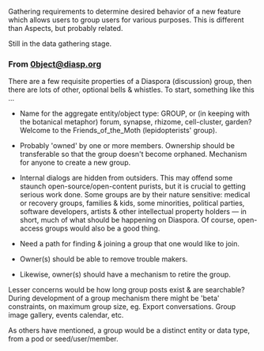 Gathering requirements to determine desired behavior of a new feature which allows users to group users for various purposes. This is different than Aspects, but probably related.

Still in the data gathering stage.

### From 0bject@diasp.org

There are a few requisite properties of a Diaspora (discussion) group, then there are lots of other, optional bells & whistles. To start, something like this ...

* Name for the aggregate entity/object type: GROUP, or (in keeping with the botanical metaphor) forum, synapse, rhizome, cell-cluster, garden?  Welcome to the Friends_of_the_Moth (lepidopterists' group).
 
* Probably 'owned' by one or more members. Ownership should be transferable so that the group doesn't become orphaned.  Mechanism for anyone to create a new group.
 
* Internal dialogs are hidden from outsiders.  This may offend some staunch open-source/open-content purists, but it is crucial to getting serious work done. Some groups are by their nature sensitive: medical or recovery groups, families & kids, some minorities, political parties, software developers, artists & other intellectual property holders — in short, much of what should be happening on Diaspora.  Of course, open-access groups would also be a good thing.
 
* Need a path for finding & joining a group that one would like to join.

* Owner(s) should be able to remove trouble makers. 
 
* Likewise, owner(s) should have a mechanism to retire the group.
 
Lesser concerns would be how long group posts exist & are searchable? During development of a group mechanism there might be 'beta' constraints, on maximum group size, eg.  Export conversations.  Group image gallery, events calendar, etc. 
  
As others have mentioned, a group would be a distinct entity or data type, from a pod or seed/user/member.